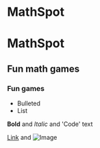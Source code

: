 # MathSpot
# MathSpot
## Fun math games
### Fun games

- Bulleted
- List

**Bold** and _Italic_ and 'Code' text

[Link](url) and ![Image](src)
